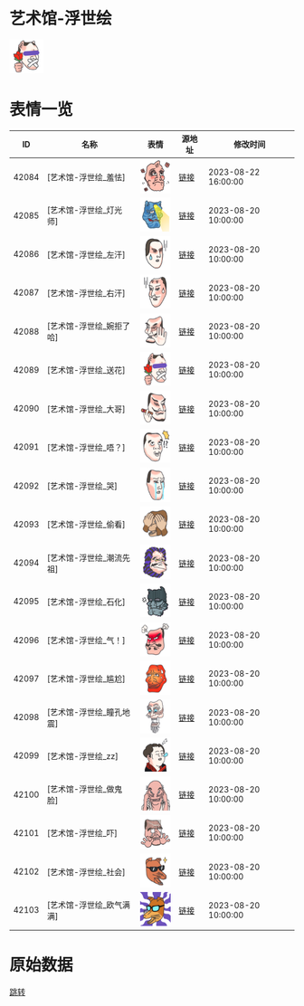 # 艺术馆-浮世绘

<img src="./cover.png" height="60" alt="cover" />

# 表情一览

|ID|名称|表情|源地址|修改时间|
|----|----|----|----|----|
|42084|[艺术馆-浮世绘_羞怯]|<img src="./pic/042084_%5B艺术馆-浮世绘_羞怯%5D.png" height="60" alt="羞怯"/>|[链接](https://i0.hdslb.com/bfs/garb/c4a328dbb40ae3068b780661b4c47ffd3bfa8a59.png)|2023-08-22 16:00:00|
|42085|[艺术馆-浮世绘_灯光师]|<img src="./pic/042085_%5B艺术馆-浮世绘_灯光师%5D.png" height="60" alt="灯光师"/>|[链接](https://i0.hdslb.com/bfs/garb/c871814cc7f9ec7a880876d30b3524e193737bf8.png)|2023-08-20 10:00:00|
|42086|[艺术馆-浮世绘_左汗]|<img src="./pic/042086_%5B艺术馆-浮世绘_左汗%5D.png" height="60" alt="左汗"/>|[链接](https://i0.hdslb.com/bfs/garb/5e8e4e441023b51c5c018efc4bf5e1bd482c1307.png)|2023-08-20 10:00:00|
|42087|[艺术馆-浮世绘_右汗]|<img src="./pic/042087_%5B艺术馆-浮世绘_右汗%5D.png" height="60" alt="右汗"/>|[链接](https://i0.hdslb.com/bfs/garb/8ef4e1e81032f1770b59ff1d69074c52dd804bb9.png)|2023-08-20 10:00:00|
|42088|[艺术馆-浮世绘_婉拒了哈]|<img src="./pic/042088_%5B艺术馆-浮世绘_婉拒了哈%5D.png" height="60" alt="婉拒了哈"/>|[链接](https://i0.hdslb.com/bfs/garb/037ea2e18d63ff3dfeae15921fc96d16956a674b.png)|2023-08-20 10:00:00|
|42089|[艺术馆-浮世绘_送花]|<img src="./pic/042089_%5B艺术馆-浮世绘_送花%5D.png" height="60" alt="送花"/>|[链接](https://i0.hdslb.com/bfs/garb/99ca1d58d86bce62a7f752bebd5be164c791b420.png)|2023-08-20 10:00:00|
|42090|[艺术馆-浮世绘_大哥]|<img src="./pic/042090_%5B艺术馆-浮世绘_大哥%5D.png" height="60" alt="大哥"/>|[链接](https://i0.hdslb.com/bfs/garb/ab1a69de03783013ecfc2bb639dfd9a7bd4096b9.png)|2023-08-20 10:00:00|
|42091|[艺术馆-浮世绘_唔？]|<img src="./pic/042091_%5B艺术馆-浮世绘_唔？%5D.png" height="60" alt="唔？"/>|[链接](https://i0.hdslb.com/bfs/garb/97a5e7322cdbaab9a487a7c7548c286103380023.png)|2023-08-20 10:00:00|
|42092|[艺术馆-浮世绘_哭]|<img src="./pic/042092_%5B艺术馆-浮世绘_哭%5D.png" height="60" alt="哭"/>|[链接](https://i0.hdslb.com/bfs/garb/c89d6d8d746fd399c348e789734dfdbee8de7bc9.png)|2023-08-20 10:00:00|
|42093|[艺术馆-浮世绘_偷看]|<img src="./pic/042093_%5B艺术馆-浮世绘_偷看%5D.png" height="60" alt="偷看"/>|[链接](https://i0.hdslb.com/bfs/garb/0656c89c9c80dec70ffe100a0592a0a7275aea60.png)|2023-08-20 10:00:00|
|42094|[艺术馆-浮世绘_潮流先祖]|<img src="./pic/042094_%5B艺术馆-浮世绘_潮流先祖%5D.png" height="60" alt="潮流先祖"/>|[链接](https://i0.hdslb.com/bfs/garb/0d72c70a72e2aa462dad08189c63a82afc43ee91.png)|2023-08-20 10:00:00|
|42095|[艺术馆-浮世绘_石化]|<img src="./pic/042095_%5B艺术馆-浮世绘_石化%5D.png" height="60" alt="石化"/>|[链接](https://i0.hdslb.com/bfs/garb/0378d11847b8a5a817e653b0cfba06cb4a1f1cbd.png)|2023-08-20 10:00:00|
|42096|[艺术馆-浮世绘_气！]|<img src="./pic/042096_%5B艺术馆-浮世绘_气！%5D.png" height="60" alt="气！"/>|[链接](https://i0.hdslb.com/bfs/garb/7e7de0ab629d2f0996ca06fc35eb84fde9b1c895.png)|2023-08-20 10:00:00|
|42097|[艺术馆-浮世绘_尴尬]|<img src="./pic/042097_%5B艺术馆-浮世绘_尴尬%5D.png" height="60" alt="尴尬"/>|[链接](https://i0.hdslb.com/bfs/garb/0c60d395806218883888bc754c7c9c6a0bd9b0e2.png)|2023-08-20 10:00:00|
|42098|[艺术馆-浮世绘_瞳孔地震]|<img src="./pic/042098_%5B艺术馆-浮世绘_瞳孔地震%5D.png" height="60" alt="瞳孔地震"/>|[链接](https://i0.hdslb.com/bfs/garb/a204ca1c14f8ecdf7895b4eaeddd18d895353246.png)|2023-08-20 10:00:00|
|42099|[艺术馆-浮世绘_zz]|<img src="./pic/042099_%5B艺术馆-浮世绘_zz%5D.png" height="60" alt="zz"/>|[链接](https://i0.hdslb.com/bfs/garb/61e2d6f30604c6a2b4856fd0e06d874ca9831626.png)|2023-08-20 10:00:00|
|42100|[艺术馆-浮世绘_做鬼脸]|<img src="./pic/042100_%5B艺术馆-浮世绘_做鬼脸%5D.png" height="60" alt="做鬼脸"/>|[链接](https://i0.hdslb.com/bfs/garb/0d7caded89c1f006d33125827f174d35aa8e909d.png)|2023-08-20 10:00:00|
|42101|[艺术馆-浮世绘_吓]|<img src="./pic/042101_%5B艺术馆-浮世绘_吓%5D.png" height="60" alt="吓"/>|[链接](https://i0.hdslb.com/bfs/garb/57c998a7b03d44a63a080a2a7ebd23ed8d9956f6.png)|2023-08-20 10:00:00|
|42102|[艺术馆-浮世绘_社会]|<img src="./pic/042102_%5B艺术馆-浮世绘_社会%5D.png" height="60" alt="社会"/>|[链接](https://i0.hdslb.com/bfs/garb/d2210ff1d42d41c20baa96058baaa927cefda88c.png)|2023-08-20 10:00:00|
|42103|[艺术馆-浮世绘_欧气满满]|<img src="./pic/042103_%5B艺术馆-浮世绘_欧气满满%5D.png" height="60" alt="欧气满满"/>|[链接](https://i0.hdslb.com/bfs/garb/4512cd964d18c6072388d6a07daa73b017156025.png)|2023-08-20 10:00:00|

# 原始数据

[跳转](./raw.json)

